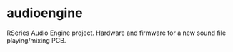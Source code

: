 # audioengine
RSeries Audio Engine project. Hardware and firmware for a new sound file playing/mixing PCB.
